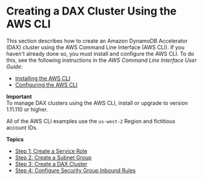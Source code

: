 # Creating a DAX Cluster Using the AWS CLI<a name="DAX.create-cluster.cli"></a>

This section describes how to create an Amazon DynamoDB Accelerator \(DAX\) cluster using the AWS Command Line Interface \(AWS CLI\)\. If you haven't already done so, you must install and configure the AWS CLI\. To do this, see the following instructions in the *AWS Command Line Interface User Guide*:
+ [Installing the AWS CLI](https://docs.aws.amazon.com/cli/latest/userguide/installing.html)
+ [Configuring the AWS CLI](https://docs.aws.amazon.com/cli/latest/userguide/cli-chap-getting-started.html)

**Important**  
 To manage DAX clusters using the AWS CLI, install or upgrade to version 1\.11\.110 or higher\. 

All of the AWS CLI examples use the `us-west-2` Region and fictitious account IDs\.

**Topics**
+ [Step 1: Create a Service Role](DAX.create-cluster.cli.create-service-role.md)
+ [Step 2: Create a Subnet Group](DAX.create-cluster.cli.create-subnet-group.md)
+ [Step 3: Create a DAX Cluster](DAX.create-cluster.cli.create-cluster.md)
+ [Step 4: Configure Security Group Inbound Rules](DAX.create-cluster.cli.configure-inbound-rules.md)